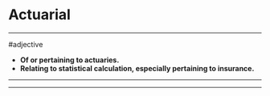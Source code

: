 # Actuarial
---
#adjective
- **Of or pertaining to actuaries.**
- **Relating to statistical calculation, especially pertaining to insurance.**
---
---
